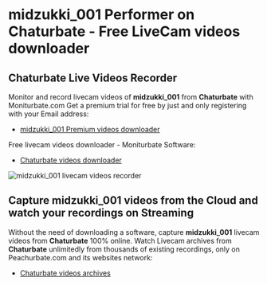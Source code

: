 # midzukki_001 Performer on Chaturbate - Free LiveCam videos downloader

## Chaturbate Live Videos Recorder

Monitor and record livecam videos of **midzukki_001** from **Chaturbate** with Moniturbate.com
Get a premium trial for free by just and only registering with your Email address:
* [midzukki_001 Premium videos downloader](https://moniturbate.com/request-demo-licence-key.html)

Free livecam videos downloader - Moniturbate Software:
* [Chaturbate videos downloader](https://moniturbate.com/moniturbate-download-software.html)

![midzukki_001 livecam videos recorder](https://peachurnet.com/templates/moniturbate-software.png)


## Capture midzukki_001 videos from the Cloud and watch your recordings on Streaming

Without the need of downloading a software, capture **midzukki_001** livecam videos from **Chaturbate** 100% online.
Watch Livecam archives from **Chaturbate** unlimitedly from thousands of existing recordings, only on Peachurbate.com and its websites network:
* [Chaturbate videos archives](https://peachurnet.com/)